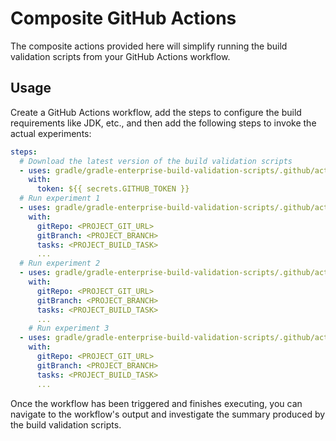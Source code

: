 # Composite GitHub Actions

The composite actions provided here will simplify running the build validation scripts from your GitHub Actions workflow.

## Usage

Create a GitHub Actions workflow, add the steps to configure the build requirements like JDK, etc., and then add the
following steps to invoke the actual experiments:

```yaml
steps:
  # Download the latest version of the build validation scripts
  - uses: gradle/gradle-enterprise-build-validation-scripts/.github/actions/gradle/download@v2.1
    with:
      token: ${{ secrets.GITHUB_TOKEN }}
  # Run experiment 1
  - uses: gradle/gradle-enterprise-build-validation-scripts/.github/actions/gradle/experiment-1@v2.1
    with:
      gitRepo: <PROJECT_GIT_URL>
      gitBranch: <PROJECT_BRANCH>
      tasks: <PROJECT_BUILD_TASK>
      ...
  # Run experiment 2
  - uses: gradle/gradle-enterprise-build-validation-scripts/.github/actions/gradle/experiment-2@v2.1
    with:
      gitRepo: <PROJECT_GIT_URL>
      gitBranch: <PROJECT_BRANCH>
      tasks: <PROJECT_BUILD_TASK>
      ...
    # Run experiment 3
  - uses: gradle/gradle-enterprise-build-validation-scripts/.github/actions/gradle/experiment-3@v2.1
    with:
      gitRepo: <PROJECT_GIT_URL>
      gitBranch: <PROJECT_BRANCH>
      tasks: <PROJECT_BUILD_TASK>
      ...
```

Once the workflow has been triggered and finishes executing, you can navigate to the workflow's output and investigate the summary
produced by the build validation scripts.
